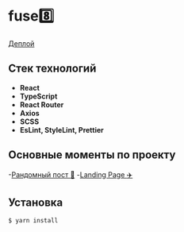# fuse:eight:

[Деплой](https://warm-dolphin-9a443b.netlify.app/)

## Стек технологий

- **React**
- **TypeScript**
- **React Router**
- **Axios**
- **SCSS**
- **EsLint, StyleLint, Prettier**

## Основные моменты по проекту

-[Рандомный пост :eyes:](./docs/random-post.md)
-[Landing Page :airplane:](./docs/landing-page.md)

## Установка

```
$ yarn install
```
